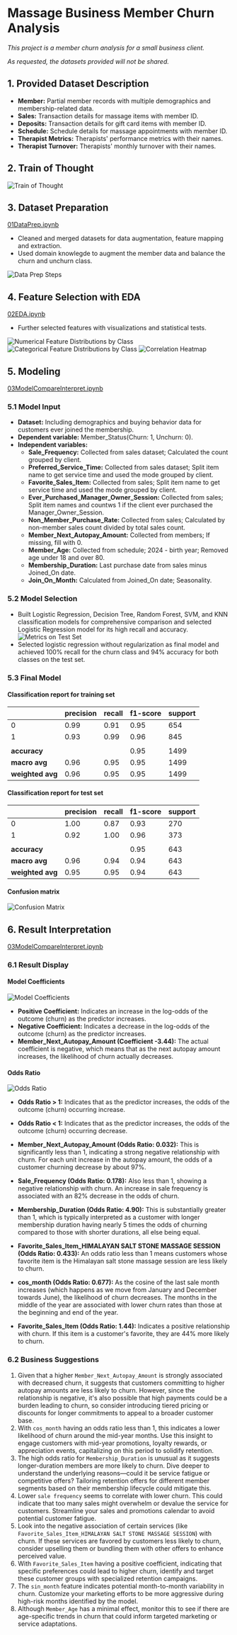 # Massage Business Member Churn Analysis

*This project is a member churn analysis for a small business client.*

*As requested, the datasets provided will not be shared.*

## 1. Provided Dataset Description
- **Member:** Partial member records with multiple demographics and membership-related data.
- **Sales:** Transaction details for massage items with member ID.
- **Deposits:** Transaction details for gift card items with member ID.
- **Schedule:** Schedule details for massage appointments with member ID.
- **Therapist Metrics:** Therapists' performance metrics with their names.
- **Therapist Turnover:** Therapists' monthly turnover with their names.

## 2. Train of Thought
![Train of Thought](assets/TrainofThought.png)

## 3. Dataset Preparation
[01DataPrep.ipynb](01DataPrep.ipynb)
- Cleaned and merged datasets for data augmentation, feature mapping and extraction.
- Used domain knowlegde to augment the member data and balance the churn and unchurn class.

![Data Prep Steps](assets/DataPrepSteps.png)

## 4. Feature Selection with EDA
[02EDA.ipynb](02EDA.ipynb)
- Further selected features with visualizations and statistical tests.

![Numerical Feature Distributions by Class](assets/NumFeaturebyClass.png)
![Categorical Feature Distributions by Class](assets/CatFeaturebyClass.png)
![Correlation Heatmap](assets/CorrHeatmap.png)

## 5. Modeling
[03ModelCompareInterpret.ipynb](03ModelCompareInterpret.ipynb)

### 5.1 Model Input
- **Dataset:** Including demographics and buying behavior data for customers ever joined the membership.
- **Dependent variable:** Member_Status(Churn: 1, Unchurn: 0). 
- **Independent variables:**
  - **Sale_Frequency:** Collected from sales dataset; Calculated the count grouped by client.
  - **Preferred_Service_Time:** Collected from sales dataset; Split item name to get service time and used the mode grouped by client.
  - **Favorite_Sales_Item:** Collected from sales; Split item name to get service time and used the mode grouped by client.
  - **Ever_Purchased_Manager_Owner_Session:** Collected from sales; Split item names and countws 1 if the client ever purchased the Manager_Owner_Session.
  - **Non_Member_Purchase_Rate:** Collected from sales; Calculated by non-member sales count divided by total sales count.
  - **Member_Next_Autopay_Amount:** Collected from members; If missing, fill with 0.
  - **Member_Age:** Collected from schedule; 2024 - birth year; Removed age under 18 and over 80.
  - **Membership_Duration:** Last purchase date from sales minus Joined_On date.
  - **Join_On_Month:** Calculated from Joined_On date; Seasonality.

### 5.2 Model Selection
- Built Logistic Regression, Decision Tree, Random Forest, SVM, and KNN classification models for comprehensive comparison and selected Logistic Regression model for its high recall and accuracy.
![Metrics on Test Set](assets/MetricCompare.png)
- Selected logistic regression without regularization as final model and achieved 100% recall for the churn class and 94% accuracy for both classes on the test set.

### 5.3 Final Model

#### Classification report for training set

|                  | precision | recall | f1-score | support |
|------------------|-----------|--------|----------|---------|
| 0                | 0.99      | 0.91   | 0.95     | 654     |
| 1                | 0.93      | 0.99   | 0.96     | 845     |
|                  |           |        |          |         |
| **accuracy**     |           |        | 0.95     | 1499    |
| **macro avg**    | 0.96      | 0.95   | 0.95     | 1499    |
| **weighted avg** | 0.96      | 0.95   | 0.95     | 1499    |

#### Classification report for test set

|                  | precision | recall | f1-score | support |
|------------------|-----------|--------|----------|---------|
| 0                | 1.00      | 0.87   | 0.93     | 270     |
| 1                | 0.92      | 1.00   | 0.96     | 373     |
|                  |           |        |          |         |
| **accuracy**     |           |        | 0.95     | 643     |
| **macro avg**    | 0.96      | 0.94   | 0.94     | 643     |
| **weighted avg** | 0.95      | 0.95   | 0.94     | 643     |

#### Confusion matrix
![Confusion Matrix](assets/ConfusionMatrix.png)

## 6. Result Interpretation
[03ModelCompareInterpret.ipynb](03ModelCompareInterpret.ipynb)

### 6.1 Result Display
#### Model Coefficients
![Model Coefficients](assets/ModelCoeff.png)

- **Positive Coefficient:** Indicates an increase in the log-odds of the outcome (churn) as the predictor increases.
- **Negative Coefficient:** Indicates a decrease in the log-odds of the outcome (churn) as the predictor increases.
- **Member_Next_Autopay_Amount (Coefficient -3.44):** The actual coefficient is negative, which means that as the next autopay amount increases, the likelihood of churn actually decreases.

#### Odds Ratio
![Odds Ratio](assets/OddsRatio.png)

- **Odds Ratio > 1:** Indicates that as the predictor increases, the odds of the outcome (churn) occurring increase.
- **Odds Ratio < 1:** Indicates that as the predictor increases, the odds of the outcome (churn) occurring decrease.

- **Member_Next_Autopay_Amount (Odds Ratio: 0.032):** This is significantly less than 1, indicating a strong negative relationship with churn. For each unit increase in the autopay amount, the odds of a customer churning decrease by about 97%.
- **Sale_Frequency (Odds Ratio: 0.178):** Also less than 1, showing a negative relationship with churn. An increase in sale frequency is associated with an 82% decrease in the odds of churn.
- **Membership_Duration (Odds Ratio: 4.90):** This is substantially greater than 1, which is typically interpreted as a customer with longer membership duration having nearly 5 times the odds of churning compared to those with shorter durations, all else being equal.
- **Favorite_Sales_Item_HIMALAYAN SALT STONE MASSAGE SESSION (Odds Ratio: 0.433):** An odds ratio less than 1 means customers whose favorite item is the Himalayan salt stone massage session are less likely to churn.
- **cos_month (Odds Ratio: 0.677):** As the cosine of the last sale month increases (which happens as we move from January and December towards June), the likelihood of churn decreases. The months in the middle of the year are associated with lower churn rates than those at the beginning and end of the year.
- **Favorite_Sales_Item (Odds Ratio: 1.44):** Indicates a positive relationship with churn. If this item is a customer's favorite, they are 44% more likely to churn.

### 6.2 Business Suggestions
1. Given that a higher `Member_Next_Autopay_Amount` is strongly associated with decreased churn, it suggests that customers committing to higher autopay amounts are less likely to churn. However, since the relationship is negative, it's also possible that high payments could be a burden leading to churn, so consider introducing tiered pricing or discounts for longer commitments to appeal to a broader customer base.
2. With `cos_month` having an odds ratio less than 1, this indicates a lower likelihood of churn around the mid-year months. Use this insight to engage customers with mid-year promotions, loyalty rewards, or appreciation events, capitalizing on this period to solidify retention.
3. The high odds ratio for `Membership_Duration` is unusual as it suggests longer-duration members are more likely to churn. Dive deeper to understand the underlying reasons—could it be service fatigue or competitive offers? Tailoring retention offers for different member segments based on their membership lifecycle could mitigate this.
4. Lower `sale frequency` seems to correlate with lower churn. This could indicate that too many sales might overwhelm or devalue the service for customers. Streamline your sales and promotions calendar to avoid potential customer fatigue.
5. Look into the negative association of certain services (like `Favorite_Sales_Item_HIMALAYAN SALT STONE MASSAGE SESSION`) with churn. If these services are favored by customers less likely to churn, consider upselling them or bundling them with other offers to enhance perceived value.
6. With `Favorite_Sales_Item` having a positive coefficient, indicating that specific preferences could lead to higher churn, identify and target these customer groups with specialized retention campaigns.
7. The `sin_month` feature indicates potential month-to-month variability in churn. Customize your marketing efforts to be more aggressive during high-risk months identified by the model.
8. Although `Member_Age` has a minimal effect, monitor this to see if there are age-specific trends in churn that could inform targeted marketing or service adaptations.